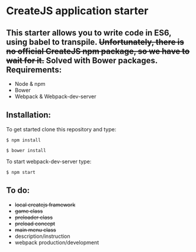 # CreateJS application starter

This starter allows you to write code in ES6, using babel to transpile. ~~Unfortunately, there is no official CreateJS npm package, so we have to wait for it.~~ Solved with Bower packages.
Requirements:
------
+ Node & npm
+ Bower
+ Webpack & Webpack-dev-server

Installation:
------
To get started clone this repository and type:

``
$ npm install
``

``
$ bower install
``

To start webpack-dev-server type:

``
$ npm start
``

To do:
------
+ ~~local createjs framework~~
+ ~~game class~~
+ ~~preloader class~~
+ ~~preload concept~~
+ ~~main menu class~~
+ description/instruction
+ webpack production/development